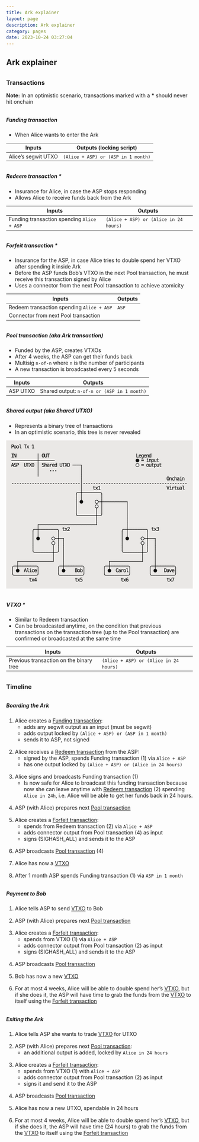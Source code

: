 ```yaml
---
title: Ark explainer
layout: page
description: Ark explainer
category: pages
date: 2023-10-24 03:27:04
---
```


## Ark explainer

### Transactions

**Note:** In an optimistic scenario, transactions marked with a **\*** should never hit onchain

##### Funding transaction

- When Alice wants to enter the Ark

| Inputs              | Outputs (locking script)            |
| ------------------- | ----------------------------------- |
| Alice’s segwit UTXO | `(Alice + ASP) or (ASP in 1 month)` |

##### Redeem transaction \*

- Insurance for Alice, in case the ASP stops responding
- Allows Alice to receive funds back from the Ark

| Inputs                                     | Outputs                                |
| ------------------------------------------ | -------------------------------------- |
| Funding transaction spending `Alice + ASP` | `(Alice + ASP) or (Alice in 24 hours)` |

##### Forfeit transaction \*

- Insurance for the ASP, in case Alice tries to double spend her VTXO after spending it inside Ark
- Before the ASP funds Bob’s VTXO in the next Pool transaction, he must receive this transaction signed by Alice
- Uses a connector from the next Pool transaction to achieve atomicity

| Inputs                                    | Outputs |
| ----------------------------------------- | ------- |
| Redeem transaction spending `Alice + ASP` | `ASP`   |
| Connector from next Pool transaction      |

##### Pool transaction (aka Ark transaction)

- Funded by the ASP, creates VTXOs
- After 4 weeks, the ASP can get their funds back
- Multisig `n-of-n` where `n` is the number of participants
- A new transaction is broadcasted every 5 seconds

| Inputs   | Outputs                                     |
| -------- | ------------------------------------------- |
| ASP UTXO | Shared output: `n-of-n or (ASP in 1 month)` |

##### Shared output (aka Shared UTXO)

- Represents a binary tree of transactions
- In an optimistic scenario, this tree is never revealed

![Shared output](./shared_output.png)

##### VTXO \*

- Similar to Redeem transaction
- Can be broadcasted anytime, on the condition that previous transactions on the transaction tree (up to the Pool transaction) are confirmed or broadcasted at the same time

| Inputs                                  | Outputs                                |
| --------------------------------------- | -------------------------------------- |
| Previous transaction on the binary tree | `(Alice + ASP) or (Alice in 24 hours)` |

### Timeline

##### Boarding the Ark

1. Alice creates a [Funding transaction](#funding-transaction):
   - adds any segwit output as an input (must be segwit)
   - adds output locked by `(Alice + ASP) or (ASP in 1 month)`
   - sends it to ASP, not signed
2. Alice receives a [Redeem transaction](#redeem-transaction-) from the ASP:
   - signed by the ASP, spends Funding transaction (1) via `Alice + ASP`
   - has one output locked by `(Alice + ASP) or (Alice in 24 hours)`
3. Alice signs and broadcasts Funding transaction (1)
   - Is now safe for Alice to broadcast this funding transaction because now she can leave anytime with
     [Redeem transaction](#redeem-transaction-) (2) spending `Alice in 24h`, i.e. Alice will be able to get
     her funds back in 24 hours.
4. ASP (with Alice) prepares next [Pool transaction](#pool-transaction-aka-ark-transaction)
5. Alice creates a [Forfeit transaction](#forfeit-transaction-):
   - spends from Redeem transaction (2) via `Alice + ASP`
   - adds connector output from Pool transaction (4) as input
   - signs (SIGHASH_ALL) and sends it to the ASP
6. ASP broadcasts [Pool transaction](#pool-transaction-aka-ark-transaction) (4)
7. Alice has now a [VTXO](#vtxo)
8. After 1 month ASP spends Funding transaction (1) via `ASP in 1 month`

##### Payment to Bob

1. Alice tells ASP to send [VTXO](#vtxo) to Bob
2. ASP (with Alice) prepares next [Pool transaction](#pool-transaction-aka-ark-transaction)
3. Alice creates a [Forfeit transaction](#forfeit-transaction-):
   - spends from VTXO (1) via `Alice + ASP`
   - adds connector output from Pool transaction (2) as input
   - signs (SIGHASH_ALL) and sends it to the ASP
4. ASP broadcasts [Pool transaction](#pool-transaction-aka-ark-transaction)
5. Bob has now a new [VTXO](#vtxo)
6. For at most 4 weeks, Alice will be able to double spend her’s [VTXO](#vtxo), but if she does it, the ASP will have time to grab the funds from the [VTXO](#vtxo) to itself using the [Forfeit transaction](#forfeit-transaction-)

##### Exiting the Ark

1. Alice tells ASP she wants to trade [VTXO](#vtxo) for UTXO
2. ASP (with Alice) prepares next [Pool transaction](#pool-transaction-aka-ark-transaction):
   - an additional output is added, locked by `Alice in 24 hours`
3. Alice creates a [Forfeit transaction](#forfeit-transaction-):
   - spends from VTXO (1) with `Alice + ASP`
   - adds connector output from Pool transaction (2) as input
   - signs it and send it to the ASP
4. ASP broadcasts [Pool transaction](#pool-transaction-aka-ark-transaction)
5. Alice has now a new UTXO, spendable in 24 hours
6. For at most 4 weeks, Alice will be able to double spend her’s [VTXO](#vtxo), but if she does it, the ASP will have time (24 hours) to grab the funds from the [VTXO](#vtxo) to itself using the [Forfeit transaction](#forfeit-transaction-)

<style>
  ol > li {
   margin: 1rem 0 0 0;
  }
  li > ul {
   margin-top: 0;
  }
  h3 {
   margin: 2rem 0 1rem 0;
  }
  h5 {
   margin-top: 2rem;
  }
</style>
